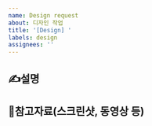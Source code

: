 ```yaml
---
name: Design request
about: 디자인 작업
title: '[Design] '
labels: design
assignees: ''
---
```


## ✍️설명

## 🌈참고자료(스크린샷, 동영상 등)
